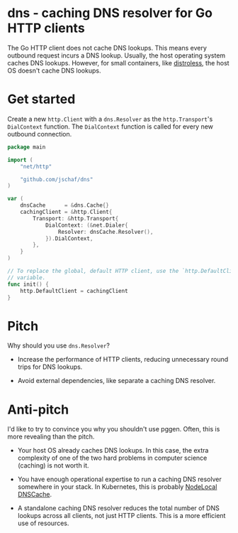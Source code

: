 # dns - caching DNS resolver for Go HTTP clients

The Go HTTP client does not cache DNS lookups. This means every outbound request
incurs a DNS lookup. Usually, the host operating system caches DNS lookups.
However, for small containers, like [distroless], the host OS doesn't cache DNS
lookups.

[distroless]: http://github.com/GoogleContainerTools/distroless

# Get started

Create a new `http.Client` with a `dns.Resolver` as the `http.Transport`'s
`DialContext` function. The `DialContext` function is called for every new
outbound connection.

```go
package main

import (
	"net/http"

	"github.com/jschaf/dns"
)

var (
	dnsCache      = &dns.Cache{}
	cachingClient = &http.Client{
		Transport: &http.Transport{
			DialContext: (&net.Dialer{
				Resolver: dnsCache.Resolver(),
			}).DialContext,
		},
	}
)

// To replace the global, default HTTP client, use the `http.DefaultClient`
// variable.
func init() {
	http.DefaultClient = cachingClient
}

```

# Pitch

Why should you use `dns.Resolver`?

- Increase the performance of HTTP clients, reducing unnecessary round trips
  for DNS lookups.

- Avoid external dependencies, like separate a caching DNS resolver.

# Anti-pitch

I'd like to try to convince you why you shouldn't use pggen. Often, this is
more revealing than the pitch.

- Your host OS already caches DNS lookups. In this case, the extra complexity
  of one of the two hard problems in computer science (caching) is not worth it.

- You have enough operational expertise to run a caching DNS resolver somewhere
  in your stack. In Kubernetes, this is probably [NodeLocal DNSCache].

- A standalone caching DNS resolver reduces the total number of DNS lookups
  across all clients, not just HTTP clients. This is a more efficient use of
  resources.

[NodeLocal DNSCache]: https://kubernetes.io/docs/tasks/administer-cluster/nodelocaldns/

